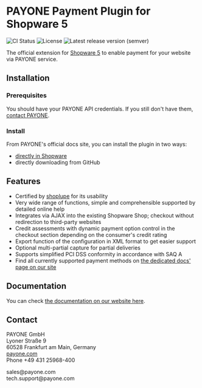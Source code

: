 # PAYONE Payment Plugin for Shopware 5

![CI Status](https://img.shields.io/github/workflow/status/PAYONE-GmbH/shopware-5/CI)
![License](https://img.shields.io/github/license/PAYONE-GmbH/shopware-5)
![Latest release version (semver)](https://img.shields.io/github/v/release/PAYONE-GmbH/shopware-5)

The official extension for [Shopware 5](https://www.payone.com/DE-de/payment-loesungen/online-shops/shopware) to enable payment for your
website via PAYONE service.

## Installation
### Prerequisites
You should have your PAYONE API credentials. If you still don't have
them, [contact PAYONE](https://payone.com).

### Install
From PAYONE's official docs site, you can install the plugin in two ways:
- [directly in Shopware](https://docs.payone.com/display/public/INT/Integration+Guide+Shopware+5#expand-InstallationdirectlyinShopwareAdmin)
- directly downloading from GitHub

## Features
- Certified by [shoplupe](https://shoplupe.com/) for its usability
- Very wide range of functions, simple and comprehensible supported by detailed online help
- Integrates via AJAX into the existing Shopware Shop; checkout without redirection to third-party websites
- Credit assessments with dynamic payment option control in the checkout section depending on the consumer's credit rating
- Export function of the configuration in XML format to get easier support
- Optional multi-partial capture for partial deliveries
- Supports simplified PCI DSS conformity in accordance with SAQ A
- Find all currently supported payment methods on [the dedicated docs' page on our site](https://docs.payone.com/display/public/INT/Shopware+5+Plugin)

## Documentation
You can check [the documentation on our website here](https://docs.payone.com/display/public/INT/Shopware+5+Plugin).

## Contact
PAYONE GmbH<br>
Lyoner Straße 9<br> 
60528 Frankfurt am Main, Germany<br>
[payone.com](https://www.payone.com/DE-de)<br>
Phone +49 431 25968-400<br>
<p>
sales@payone.com<br>
tech.support@payone.com<br>
